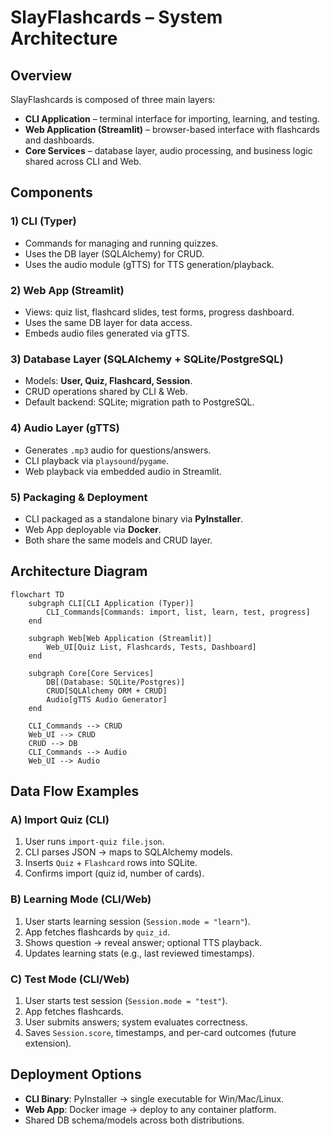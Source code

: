 # SlayFlashcards – System Architecture

## Overview
SlayFlashcards is composed of three main layers:
- **CLI Application** – terminal interface for importing, learning, and testing.
- **Web Application (Streamlit)** – browser-based interface with flashcards and dashboards.
- **Core Services** – database layer, audio processing, and business logic shared across CLI and Web.

## Components

### 1) CLI (Typer)
- Commands for managing and running quizzes.
- Uses the DB layer (SQLAlchemy) for CRUD.
- Uses the audio module (gTTS) for TTS generation/playback.

### 2) Web App (Streamlit)
- Views: quiz list, flashcard slides, test forms, progress dashboard.
- Uses the same DB layer for data access.
- Embeds audio files generated via gTTS.

### 3) Database Layer (SQLAlchemy + SQLite/PostgreSQL)
- Models: **User, Quiz, Flashcard, Session**.
- CRUD operations shared by CLI & Web.
- Default backend: SQLite; migration path to PostgreSQL.

### 4) Audio Layer (gTTS)
- Generates `.mp3` audio for questions/answers.
- CLI playback via `playsound`/`pygame`.
- Web playback via embedded audio in Streamlit.

### 5) Packaging & Deployment
- CLI packaged as a standalone binary via **PyInstaller**.
- Web App deployable via **Docker**.
- Both share the same models and CRUD layer.

## Architecture Diagram
```mermaid
flowchart TD
    subgraph CLI[CLI Application (Typer)]
        CLI_Commands[Commands: import, list, learn, test, progress]
    end

    subgraph Web[Web Application (Streamlit)]
        Web_UI[Quiz List, Flashcards, Tests, Dashboard]
    end

    subgraph Core[Core Services]
        DB[(Database: SQLite/Postgres)]
        CRUD[SQLAlchemy ORM + CRUD]
        Audio[gTTS Audio Generator]
    end

    CLI_Commands --> CRUD
    Web_UI --> CRUD
    CRUD --> DB
    CLI_Commands --> Audio
    Web_UI --> Audio
```

## Data Flow Examples

### A) Import Quiz (CLI)
1. User runs `import-quiz file.json`.
2. CLI parses JSON → maps to SQLAlchemy models.
3. Inserts `Quiz` + `Flashcard` rows into SQLite.
4. Confirms import (quiz id, number of cards).

### B) Learning Mode (CLI/Web)
1. User starts learning session (`Session.mode = "learn"`).
2. App fetches flashcards by `quiz_id`.
3. Shows question → reveal answer; optional TTS playback.
4. Updates learning stats (e.g., last reviewed timestamps).

### C) Test Mode (CLI/Web)
1. User starts test session (`Session.mode = "test"`).
2. App fetches flashcards.
3. User submits answers; system evaluates correctness.
4. Saves `Session.score`, timestamps, and per-card outcomes (future extension).

## Deployment Options
- **CLI Binary**: PyInstaller → single executable for Win/Mac/Linux.
- **Web App**: Docker image → deploy to any container platform.
- Shared DB schema/models across both distributions.
